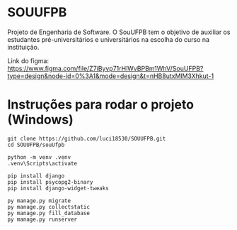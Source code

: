 # SOUUFPB
Projeto de Engenharia de Software. O SouUFPB tem o objetivo de auxiliar os estudantes pré-universitários e universitários na escolha do curso na instituição.

Link do figma: https://www.figma.com/file/Z7iByvp71rHlWvBPBm1WhV/SouUFPB?type=design&node-id=0%3A1&mode=design&t=nHB8utxMlM3Xhkut-1

# Instruções para rodar o projeto (Windows)
```
git clone https://github.com/luci18530/SOUUFPB.git
cd SOUUFPB/souUfpb

python -m venv .venv
.venv\Scripts\activate

pip install django
pip install psycopg2-binary
pip install django-widget-tweaks

py manage.py migrate
py manage.py collectstatic
py manage.py fill_database
py manage.py runserver
```

